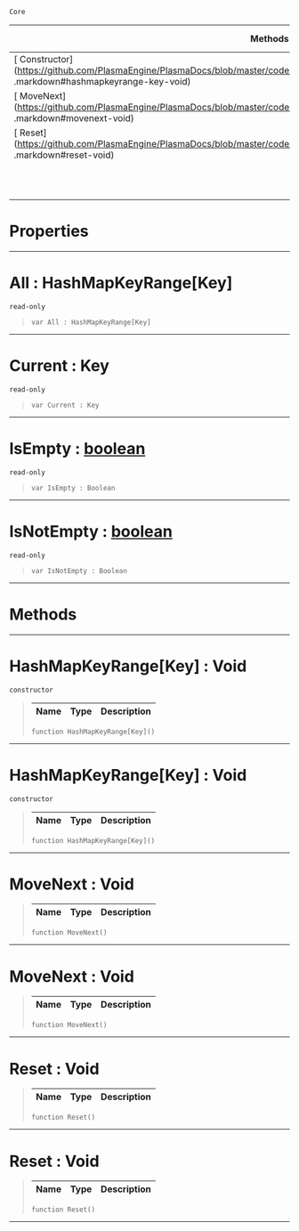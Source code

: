  `Core`

|Methods|Properties|Base Classes|Derived Classes|
|---|---|---|---|
|[ Constructor](https://github.com/PlasmaEngine/PlasmaDocs/blob/master/code_reference/lightning_base_types/hashmapkeyrange_key .markdown#hashmapkeyrange-key-void)|[ All](https://github.com/PlasmaEngine/PlasmaDocs/blob/master/code_reference/lightning_base_types/hashmapkeyrange_key .markdown#all-plasma-engine-document)| | |
|[ MoveNext](https://github.com/PlasmaEngine/PlasmaDocs/blob/master/code_reference/lightning_base_types/hashmapkeyrange_key .markdown#movenext-void)|[ Current](https://github.com/PlasmaEngine/PlasmaDocs/blob/master/code_reference/lightning_base_types/hashmapkeyrange_key .markdown#current-key)| | |
|[ Reset](https://github.com/PlasmaEngine/PlasmaDocs/blob/master/code_reference/lightning_base_types/hashmapkeyrange_key .markdown#reset-void)|[ IsEmpty](https://github.com/PlasmaEngine/PlasmaDocs/blob/master/code_reference/lightning_base_types/hashmapkeyrange_key .markdown#isempty-plasma-engine-docu)| | |
| |[ IsNotEmpty](https://github.com/PlasmaEngine/PlasmaDocs/blob/master/code_reference/lightning_base_types/hashmapkeyrange_key .markdown#isnotempty-plasma-engine-d)| | |


 #  Properties


---  
 #  All : HashMapKeyRange[Key]

 `read-only`

> 
> ``` lang=cpp, name=Lightning
> var All : HashMapKeyRange[Key]


---  
 #  Current : Key

 `read-only`

> 
> ``` lang=cpp, name=Lightning
> var Current : Key


---  
 #  IsEmpty : [boolean](https://github.com/PlasmaEngine/PlasmaDocs/blob/master/code_reference/lightning_base_types/boolean.markdown)

 `read-only`

> 
> ``` lang=cpp, name=Lightning
> var IsEmpty : Boolean


---  
 #  IsNotEmpty : [boolean](https://github.com/PlasmaEngine/PlasmaDocs/blob/master/code_reference/lightning_base_types/boolean.markdown)

 `read-only`

> 
> ``` lang=cpp, name=Lightning
> var IsNotEmpty : Boolean


---  
 #  Methods


---  
 #  HashMapKeyRange[Key] : Void

 `constructor`

> 
> |Name|Type|Description|
> |---|---|---|
> ``` lang=cpp, name=Lightning
> function HashMapKeyRange[Key]()
> ``` 


---  
 #  HashMapKeyRange[Key] : Void

 `constructor`

> 
> |Name|Type|Description|
> |---|---|---|
> ``` lang=cpp, name=Lightning
> function HashMapKeyRange[Key]()
> ``` 


---  
 #  MoveNext : Void

> 
> |Name|Type|Description|
> |---|---|---|
> ``` lang=cpp, name=Lightning
> function MoveNext()
> ``` 


---  
 #  MoveNext : Void

> 
> |Name|Type|Description|
> |---|---|---|
> ``` lang=cpp, name=Lightning
> function MoveNext()
> ``` 


---  
 #  Reset : Void

> 
> |Name|Type|Description|
> |---|---|---|
> ``` lang=cpp, name=Lightning
> function Reset()
> ``` 


---  
 #  Reset : Void

> 
> |Name|Type|Description|
> |---|---|---|
> ``` lang=cpp, name=Lightning
> function Reset()
> ``` 


---  
 

 